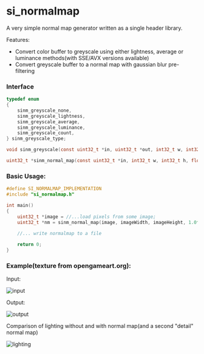 # si_normalmap
A very simple normal map generator written as a single header library. 

Features:
 - Convert color buffer to greyscale using either lightness, average or luminance methods(with SSE/AVX versions available)
 - Convert greyscale buffer to a normal map with gaussian blur pre-filtering
 
### Interface
```C
typedef enum
{
    sinm_greyscale_none,
    sinm_greyscale_lightness,
    sinm_greyscale_average,
    sinm_greyscale_luminance,
    sinm_greyscale_count,
} sinm_greyscale_type;

void sinm_greyscale(const uint32_t *in, uint32_t *out, int32_t w, int32_t h, sinm_greyscale_type type);

uint32_t *sinm_normal_map(const uint32_t *in, int32_t w, int32_t h, float scale, float blurRadius, sinm_greyscale_type greyscaleType);
```

### Basic Usage:
```C
#define SI_NORMALMAP_IMPLEMENTATION
#include "si_normalmap.h"

int main()
{
    uint32_t *image = //...load pixels from some image;
    uint32_t *nm = sinm_normal_map(image, imageWidth, imageHeight, 1.0f, 2.0f, sinm_greyscale_average); 

    //... write normalmap to a file
    
    return 0;
}
```
### Example(texture from opengameart.org):

Input:

![input](https://imgur.com/Grx9Uvs.png) 

Output:

![output](https://i.imgur.com/m64imlB.png)

Comparison of lighting without and with normal map(and a second "detail" normal map)

![lighting](https://imgur.com/CIw2oFB.png)

